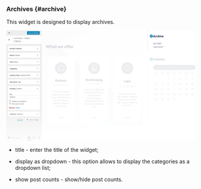 ### Archives {#archive}

This widget is designed to display archives.

![](/assets/963,0import.png)

* title - enter the title of the widget;

* display as dropdown - this option allows to display the categories as a dropdown list;

* show post counts - show/hide post counts.



